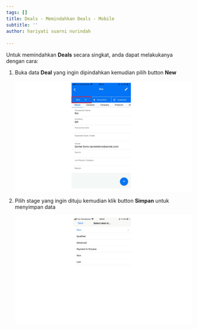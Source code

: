 ```yaml
---
tags: []
title: Deals - Memindahkan Deals - Mobile
subtitle: ''
author: hariyati suarni nurindah

---
```

Untuk memindahkan **Deals** secara singkat, anda dapat melakukanya dengan cara:

1. Buka data **Deal** yang ingin dipindahkan kemudian pilih button **New**

   ![](/uploads/memindahkandealmobile.PNG)
2. Pilih stage yang ingin dituju kemudian klik button **Simpan** untuk menyimpan data

   ![](/uploads/memindahkandealmobile1.PNG)